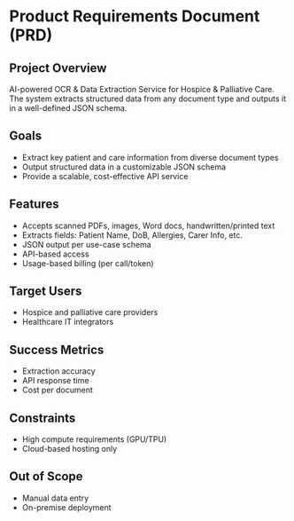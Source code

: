 # Product Requirements Document (PRD)

## Project Overview
AI-powered OCR & Data Extraction Service for Hospice & Palliative Care. The system extracts structured data from any document type and outputs it in a well-defined JSON schema.

## Goals
- Extract key patient and care information from diverse document types
- Output structured data in a customizable JSON schema
- Provide a scalable, cost-effective API service

## Features
- Accepts scanned PDFs, images, Word docs, handwritten/printed text
- Extracts fields: Patient Name, DoB, Allergies, Carer Info, etc.
- JSON output per use-case schema
- API-based access
- Usage-based billing (per call/token)

## Target Users
- Hospice and palliative care providers
- Healthcare IT integrators

## Success Metrics
- Extraction accuracy
- API response time
- Cost per document

## Constraints
- High compute requirements (GPU/TPU)
- Cloud-based hosting only

## Out of Scope
- Manual data entry
- On-premise deployment

